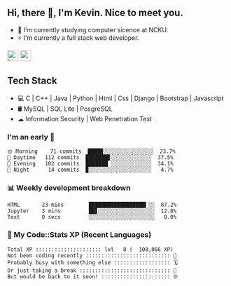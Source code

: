 ## Hi, there 👋, I'm Kevin. Nice to meet you.

- 🌱 I’m currently studying computer sicence at NCKU.
- ⚡ I'm currently a full stack web developer.

<a href="https://www.linkedin.com/in/kevin12686/"><img alt="LinkedIn" src="https://img.shields.io/badge/linkedin%20-%230077B5.svg?&style=for-the-badge&logo=linkedin&logoColor=white" height=25></a>
<a href="https://www.instagram.com/kevin12686/"><img src="https://img.shields.io/badge/instagram-3f729b?&style=for-the-badge&logo=instagram&logoColor=white" height=25></a>

## Tech Stack

* 💻 C | C++ | Java | Python | Html | Css | Django | Bootstrap | Javascript
* 🛢️ MySQL | SQL Lite | PosgreSQL
* ☁ Information Security | Web Penetration Test

### I'm an early 🐤

<!-- early_bird start -->

```text
🌞 Morning    71 commits  ████▉░░░░░░░░░░░░░░░░  23.7%
🌆 Daytime   112 commits  ███████▊░░░░░░░░░░░░░  37.5%
🌃 Evening   102 commits  ███████▏░░░░░░░░░░░░░  34.1%
🌙 Night      14 commits  ▉░░░░░░░░░░░░░░░░░░░░   4.7%
```

<!-- early_bird end -->

### 📊 Weekly development breakdown

<!-- code_time start -->

```text
HTML       23 mins        ██████████████████▎░░  87.2%
Jupyter    3 mins         ██▋░░░░░░░░░░░░░░░░░░  12.8%
Text       0 secs         ░░░░░░░░░░░░░░░░░░░░░   0.0%
```

<!-- code_time end -->

### 🧰 My Code::Stats XP (Recent Languages)

<!-- codestats start -->

```text
Total XP ::::::::::::::::::::: lvl   8 (  108,066 XP) 
Not been coding recently ::::::::::::::::::::::::::: 🙈
Probably busy with something else :::::::::::::::::: 🗓
Or just taking a break ::::::::::::::::::::::::::::: 🌴
But would be back to it soon! :::::::::::::::::::::: 🤓
```

<!-- codestats end -->
